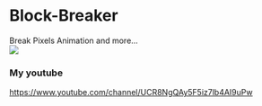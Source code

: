 # Block-Breaker
Break Pixels Animation and more...<br>
[![](http://img.youtube.com/vi/yqmwQIfG2yc/0.jpg)](http://www.youtube.com/watch?v=yqmwQIfG2yc "")<br>
### My youtube
https://www.youtube.com/channel/UCR8NgQAy5F5iz7lb4AI9uPw
